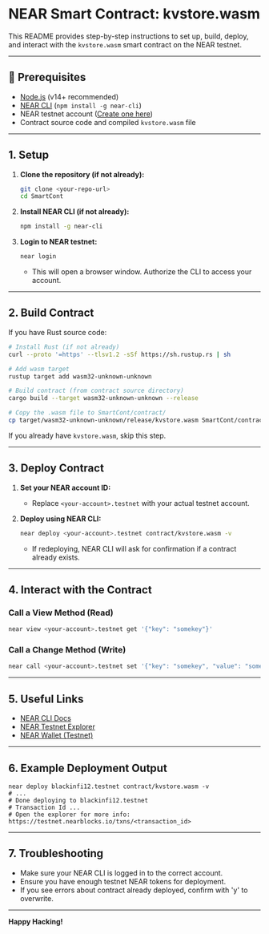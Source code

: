 # NEAR Smart Contract: kvstore.wasm

This README provides step-by-step instructions to set up, build, deploy, and interact with the `kvstore.wasm` smart contract on the NEAR testnet.

---

## 🚀 Prerequisites

- [Node.js](https://nodejs.org/) (v14+ recommended)
- [NEAR CLI](https://docs.near.org/tools/near-cli) (`npm install -g near-cli`)
- NEAR testnet account ([Create one here](https://wallet.testnet.near.org/))
- Contract source code and compiled `kvstore.wasm` file

---

## 1. Setup

1. **Clone the repository (if not already):**
   ```bash
   git clone <your-repo-url>
   cd SmartCont
   ```

2. **Install NEAR CLI (if not already):**
   ```bash
   npm install -g near-cli
   ```

3. **Login to NEAR testnet:**
   ```bash
   near login
   ```
   - This will open a browser window. Authorize the CLI to access your account.

---

## 2. Build Contract

If you have Rust source code:

```bash
# Install Rust (if not already)
curl --proto '=https' --tlsv1.2 -sSf https://sh.rustup.rs | sh

# Add wasm target
rustup target add wasm32-unknown-unknown

# Build contract (from contract source directory)
cargo build --target wasm32-unknown-unknown --release

# Copy the .wasm file to SmartCont/contract/
cp target/wasm32-unknown-unknown/release/kvstore.wasm SmartCont/contract/
```

If you already have `kvstore.wasm`, skip this step.

---

## 3. Deploy Contract

1. **Set your NEAR account ID:**
   - Replace `<your-account>.testnet` with your actual testnet account.

2. **Deploy using NEAR CLI:**
   ```bash
   near deploy <your-account>.testnet contract/kvstore.wasm -v
   ```
   - If redeploying, NEAR CLI will ask for confirmation if a contract already exists.

---

## 4. Interact with the Contract

### Call a View Method (Read)
```bash
near view <your-account>.testnet get '{"key": "somekey"}'
```

### Call a Change Method (Write)
```bash
near call <your-account>.testnet set '{"key": "somekey", "value": "somevalue"}' --accountId <your-account>.testnet
```

---

## 5. Useful Links
- [NEAR CLI Docs](https://docs.near.org/tools/near-cli)
- [NEAR Testnet Explorer](https://testnet.nearblocks.io/)
- [NEAR Wallet (Testnet)](https://wallet.testnet.near.org/)

---

## 6. Example Deployment Output

```
near deploy blackinfi12.testnet contract/kvstore.wasm -v
# ...
# Done deploying to blackinfi12.testnet
# Transaction Id ...
# Open the explorer for more info: https://testnet.nearblocks.io/txns/<transaction_id>
```

---

## 7. Troubleshooting
- Make sure your NEAR CLI is logged in to the correct account.
- Ensure you have enough testnet NEAR tokens for deployment.
- If you see errors about contract already deployed, confirm with 'y' to overwrite.

---

**Happy Hacking!** 